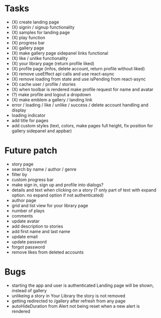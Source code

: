 # Tasks

- (X) create landing page
- (X) signin / signup functionality
- (X) samples for landing page
- (X) play function
- (X) progress bar
- (X) gallery page
- (X) make gallery page sidepanel links functional
- (X) like / unlike functionality
- (X) your library page (return profile liked)
- (X) profile page (infos, delete account, return profile without liked)
- (X) remove useEffect api calls and use react-async
- (X) remove loading from state and use isPending from react-async
- (X) cache user / profile / stories
- (X) when toolbar is rendered make profile request for name and avatar
- (?) make profile and logout a dropdown
- (X) make emblem a gallery / landing link
- error / loading / like / unlike / success / delete account handling and display
- loading indicator
- add title for pages
- add custom styles (text, colors, make pages full height, fix position for gallery sidepanel and appbar)

# Future patch

- story page
- search by name / author / genre
- filter by
- custom progress bar
- make sign in, sign up and profile into dialogs?
- details and text when clicking on a story (? only part of text with expand option. no expand option if not authenticated)
- author page
- grid and list view for your library page
- number of plays
- comments
- update avatar
- add description to stories
- add first name and last name
- update email
- update password
- forgot password
- remove likes from deleted accounts

# Bugs

- starting the app and user is authenticated Landing page will be shown, instead of gallery
- unlikeing a story in Your Library the story is not removed
- getting redirected to /gallery after refresh from any page
- autoHideDuration from Alert not being reset when a new alert is rendered
